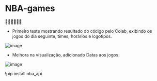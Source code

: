 # NBA-games
🏀🏀🏀🏀🏀🏀

- Primeiro teste mostrando resultado do código pelo Colab, exibindo os jogos do dia seguinte, times, horários e logotipos.

![image](https://github.com/user-attachments/assets/b4750aee-f28c-4f37-92ce-9ca1df084112)

- Melhora na visualização, adicionado Datas aos jogos.

![image](https://github.com/user-attachments/assets/ff1bee0f-09e8-4f45-97c7-267f4d2c8799)



!pip install nba_api
